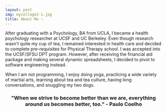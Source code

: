 ```yaml
---
layout: post
img: mycollage2-1.jpg
title: About Me ✨
---
```


After graduating with a Psychology, BA from UCLA, I became a health psychology researcher at UCSF and UC Berkeley. Even though research wasn't quite my cup of tea, I remained interested in health care and decided to complete pre-requisites for Physical Therapy school. I was accepted into the UCSF/SFSU DPT program. However, after receiving the financial aid package and making several dynamic spreadsheets, I decided to pivot to software engineering instead.

When I am not programming, I enjoy doing yoga, practicing a wide variety of martial arts, learning about tea and tea culture, having long conversations, and snuggling my two dogs.

<center>
	<h3>"When we strive to become better than we are, everything around us becomes better, too." - Paulo Coelho</h3>
</center>